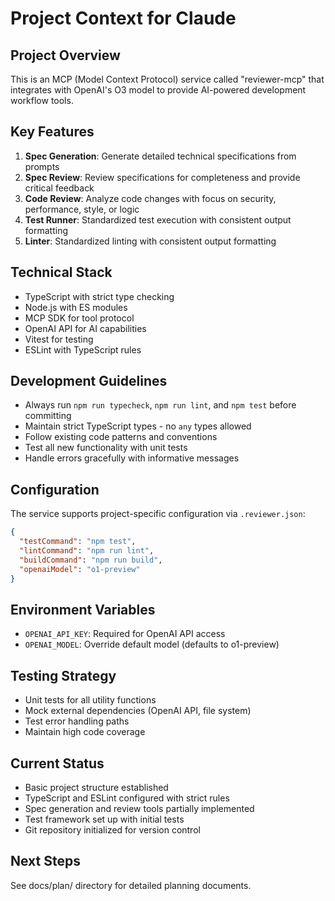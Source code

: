 # Project Context for Claude

## Project Overview
This is an MCP (Model Context Protocol) service called "reviewer-mcp" that integrates with OpenAI's O3 model to provide AI-powered development workflow tools.

## Key Features
1. **Spec Generation**: Generate detailed technical specifications from prompts
2. **Spec Review**: Review specifications for completeness and provide critical feedback
3. **Code Review**: Analyze code changes with focus on security, performance, style, or logic
4. **Test Runner**: Standardized test execution with consistent output formatting
5. **Linter**: Standardized linting with consistent output formatting

## Technical Stack
- TypeScript with strict type checking
- Node.js with ES modules
- MCP SDK for tool protocol
- OpenAI API for AI capabilities
- Vitest for testing
- ESLint with TypeScript rules

## Development Guidelines
- Always run `npm run typecheck`, `npm run lint`, and `npm test` before committing
- Maintain strict TypeScript types - no `any` types allowed
- Follow existing code patterns and conventions
- Test all new functionality with unit tests
- Handle errors gracefully with informative messages

## Configuration
The service supports project-specific configuration via `.reviewer.json`:
```json
{
  "testCommand": "npm test",
  "lintCommand": "npm run lint",
  "buildCommand": "npm run build",
  "openaiModel": "o1-preview"
}
```

## Environment Variables
- `OPENAI_API_KEY`: Required for OpenAI API access
- `OPENAI_MODEL`: Override default model (defaults to o1-preview)

## Testing Strategy
- Unit tests for all utility functions
- Mock external dependencies (OpenAI API, file system)
- Test error handling paths
- Maintain high code coverage

## Current Status
- Basic project structure established
- TypeScript and ESLint configured with strict rules
- Spec generation and review tools partially implemented
- Test framework set up with initial tests
- Git repository initialized for version control

## Next Steps
See docs/plan/ directory for detailed planning documents.
